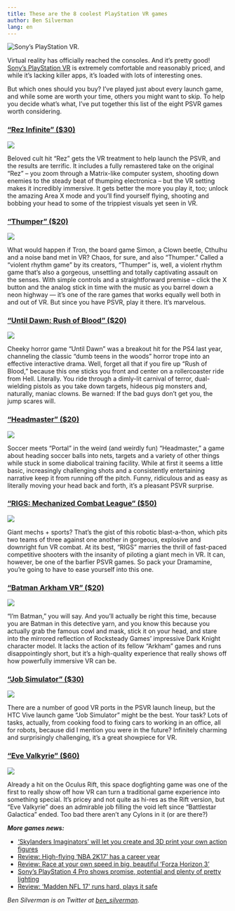 ```yaml
---
title: These are the 8 coolest PlayStation VR games
author: Ben Silverman
lang: en
---
```


![Sony’s PlayStation VR.]

Virtual reality has officially reached the consoles. And it’s pretty good! [Sony’s PlayStation VR] is extremely comfortable and reasonably priced, and while it’s lacking killer apps, it’s loaded with lots of interesting ones.

But which ones should you buy? I’ve played just about every launch game, and while some are worth your time, others you might want to skip. To help you decide what’s what, I’ve put together this list of the eight PSVR games worth considering.

### [“Rez Infinite” (\$30)]

![][1]

Beloved cult hit “Rez” gets the VR treatment to help launch the PSVR, and the results are terrific. It includes a fully remastered take on the original “Rez” – you zoom through a Matrix-like computer system, shooting down enemies to the steady beat of thumping electronica – but the VR setting makes it incredibly immersive. It gets better the more you play it, too; unlock the amazing Area X mode and you’ll find yourself flying, shooting and bobbing your head to some of the trippiest visuals yet seen in VR.

### [“Thumper” (\$20)]

![][2]

What would happen if Tron, the board game Simon, a Clown beetle, Cthulhu and a noise band met in VR? Chaos, for sure, and also “Thumper.” Called a “violent rhythm game” by its creators, “Thumper” is, well, a violent rhythm game that’s also a gorgeous, unsettling and totally captivating assault on the senses. With simple controls and a straightforward premise – click the X button and the analog stick in time with the music as you barrel down a neon highway — it’s one of the rare games that works equally well both in and out of VR. But since you have PSVR, play it there. It’s marvelous.

### [“Until Dawn: Rush of Blood” (\$20)]

![][3]

Cheeky horror game “Until Dawn” was a breakout hit for the PS4 last year, channeling the classic “dumb teens in the woods” horror trope into an effective interactive drama. Well, forget all that if you fire up “Rush of Blood,” because this one sticks you front and center on a rollercoaster ride from Hell. Literally. You ride through a dimly-lit carnival of terror, dual-wielding pistols as you take down targets, hideous pig monsters and, naturally, maniac clowns. Be warned: If the bad guys don’t get you, the jump scares will.

### [“Headmaster” (\$20)]

![][4]

Soccer meets “Portal” in the weird (and weirdly fun) “Headmaster,” a game about heading soccer balls into nets, targets and a variety of other things while stuck in some diabolical training facility. While at first it seems a little basic, increasingly challenging shots and a consistently entertaining narrative keep it from running off the pitch. Funny, ridiculous and as easy as literally moving your head back and forth, it’s a pleasant PSVR surprise.

### [“RIGS: Mechanized Combat League” (\$50)]

![][5]

Giant mechs + sports? That’s the gist of this robotic blast-a-thon, which pits two teams of three against one another in gorgeous, explosive and downright fun VR combat. At its best, “RIGS” marries the thrill of fast-paced competitive shooters with the insanity of piloting a giant mech in VR. It can, however, be one of the barfier PSVR games. So pack your Dramamine, you’re going to have to ease yourself into this one.

### [“Batman Arkham VR” (\$20)]

![][6]

“I’m Batman,” you will say. And you’ll actually be right this time, because you are Batman in this detective yarn, and you know this because you actually grab the famous cowl and mask, stick it on your head, and stare into the mirrored reflection of Rocksteady Games’ impressive Dark Knight character model. It lacks the action of its fellow “Arkham” games and runs disappointingly short, but it’s a high-quality experience that really shows off how powerfully immersive VR can be.

### [“Job Simulator” (\$30)]

![][7]

There are a number of good VR ports in the PSVR launch lineup, but the HTC Vive launch game “Job Simulator” might be the best. Your task? Lots of tasks, actually, from cooking food to fixing cars to working in an office, all for robots, because did I mention you were in the future? Infinitely charming and surprisingly challenging, it’s a great showpiece for VR.

### [“Eve Valkyrie” (\$60)]

![][8]

Already a hit on the Oculus Rift, this space dogfighting game was one of the first to really show off how VR can turn a traditional game experience into something special. It’s pricey and not quite as hi-res as the Rift version, but “Eve Valkyrie” does an admirable job filling the void left since “Battlestar Galactica” ended. Too bad there aren’t any Cylons in it (or are there?)

***More games news:***

-   [‘Skylanders Imaginators’ will let you create and 3D print your own action figures]
-   [Review: High-flying ‘NBA 2K17’ has a career year]
-   [Review: Race at your own speed in big, beautiful ‘Forza Horizon 3’]
-   [Sony’s PlayStation 4 Pro shows promise, potential and plenty of pretty lighting]
-   [Review: ‘Madden NFL 17’ runs hard, plays it safe]

*Ben Silverman is on Twitter at* [*ben\_silverman*]*.*

  [Sony’s PlayStation VR.]: http://l1.yimg.com/ny/api/res/1.2/589noY9BZNdmsUUQf6L1AQ--/YXBwaWQ9aGlnaGxhbmRlcjtzbT0xO3c9NzQ0O2g9NjY5/http://media.zenfs.com/en/homerun/feed_manager_auto_publish_494/4406ef57dcb40376c513903b03bef048
  [Sony’s PlayStation VR]: http://finance.yahoo.com/news/review-playstation-vr-is-comfortable-and-affordable-but-lacks-must-have-games-165053851.html
  [“Rez Infinite” (\$30)]: https://www.playstation.com/en-us/games/rez-infinite-ps4/
  [1]: https://www.youtube.com/embed/YlDxEOwj5j8
  [“Thumper” (\$20)]: https://www.playstation.com/en-us/games/thumper-ps4/
  [2]: https://www.youtube.com/embed/gtPGX8i1Eaw
  [“Until Dawn: Rush of Blood” (\$20)]: https://www.playstation.com/en-us/games/until-dawn-rush-of-blood-ps4/
  [3]: https://www.youtube.com/embed/EL3svUfC8Ds
  [“Headmaster” (\$20)]: https://www.playstation.com/en-us/games/headmaster-ps4/
  [4]: https://www.youtube.com/embed/a7CSMKw1E7g
  [“RIGS: Mechanized Combat League” (\$50)]: https://www.playstation.com/en-us/games/rigs-mechanized-combat-league-ps4/
  [5]: https://www.youtube.com/embed/Rnqlf9EQ2zA
  [“Batman Arkham VR” (\$20)]: https://www.playstation.com/en-us/games/batman-arkham-vr-ps4/
  [6]: https://www.youtube.com/embed/eS4g0py16N8
  [“Job Simulator” (\$30)]: https://www.playstation.com/en-us/games/job-simulator-the-2050-archives-ps4/
  [7]: https://www.youtube.com/embed/3-iMlQIGH8Y
  [“Eve Valkyrie” (\$60)]: https://www.playstation.com/en-us/games/eve-valkyrie-ps4/
  [8]: https://www.youtube.com/embed/0KFHw12CTbo
  [‘Skylanders Imaginators’ will let you create and 3D print your own action figures]: https://www.yahoo.com/tech/skylanders-imaginators-will-let-you-create-and-3d-print-your-own-action-figure-143838550.html
  [Review: High-flying ‘NBA 2K17’ has a career year]: https://www.yahoo.com/tech/review-high-flying-nba-2k17-has-a-career-year-184135248.html
  [Review: Race at your own speed in big, beautiful ‘Forza Horizon 3’]: https://www.yahoo.com/tech/review-race-at-your-own-speed-in-big-beautiful-forza-horizon-3-195337170.html
  [Sony’s PlayStation 4 Pro shows promise, potential and plenty of pretty lighting]: https://www.yahoo.com/tech/sonys-playstation-4-pro-shows-promise-potential-161304037.html
  [Review: ‘Madden NFL 17’ runs hard, plays it safe]: https://www.yahoo.com/tech/review-madden-nfl-17-runs-000000394.html
  [*ben\_silverman*]: https://twitter.com/ben_silverman
